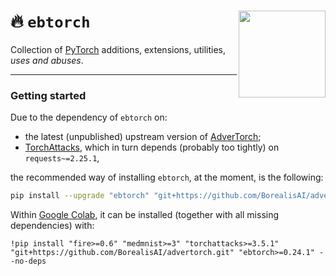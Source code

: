 # :fire: `ebtorch` <a href="https://ballarin.cc/cdn/ebtorch_dalle2.png"><img src="https://ballarin.cc/cdn/ebtorch_dalle2.png" align="right" height="139" /></a>

Collection of [PyTorch](https://pytorch.org/) additions, extensions, utilities, *uses and abuses*.

---

### Getting started

Due to the dependency of `ebtorch` on:
- the latest (unpublished) upstream version of [AdverTorch](https://github.com/BorealisAI/advertorch);
- [TorchAttacks](https://github.com/Harry24k/adversarial-attacks-pytorch), which in turn depends (probably too tightly) on `requests~=2.25.1`,

the recommended way of installing `ebtorch`, at the moment, is the following:

```bash
pip install --upgrade "ebtorch" "git+https://github.com/BorealisAI/advertorch.git" "requests>=2.28"
```

Within [Google Colab](https://colab.research.google.com), it can be installed (together with all missing dependencies) with:

```jupyter
!pip install "fire>=0.6" "medmnist>=3" "torchattacks>=3.5.1" "git+https://github.com/BorealisAI/advertorch.git" "ebtorch>=0.24.1" --no-deps
```

